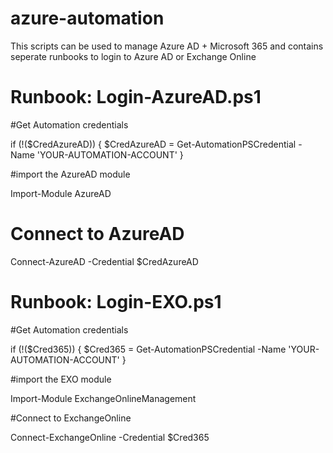 # azure-automation
This scripts can be used to manage Azure AD + Microsoft 365 and contains seperate runbooks to login to Azure AD or Exchange Online

# Runbook: Login-AzureAD.ps1

#Get Automation credentials

if (!($CredAzureAD)) {
    $CredAzureAD = Get-AutomationPSCredential -Name 'YOUR-AUTOMATION-ACCOUNT'
}

#import the AzureAD module

Import-Module AzureAD

# Connect to AzureAD

Connect-AzureAD -Credential $CredAzureAD

# Runbook: Login-EXO.ps1
#Get Automation credentials

if (!($Cred365)) {
    $Cred365 = Get-AutomationPSCredential -Name 'YOUR-AUTOMATION-ACCOUNT'
}

#import the EXO module

Import-Module ExchangeOnlineManagement

#Connect to ExchangeOnline

Connect-ExchangeOnline -Credential $Cred365

